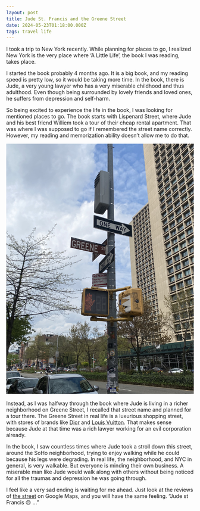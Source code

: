 ```yaml
---
layout: post
title: Jude St. Francis and the Greene Street
date: 2024-05-23T01:18:00.000Z
tags: travel life
---
```

I took a trip to New York recently. While planning for places to go, I realized New York is the very place where ‘A Little Life’, the book I was reading, takes place. 

I started the book probably 4 months ago. It is a big book, and my reading speed is pretty low, so it would be taking more time. In the book, there is Jude, a very young lawyer who has a very miserable childhood and thus adulthood. Even though being surrounded by lovely friends and loved ones, he suffers from depression and self-harm.

So being excited to experience the life in the book, I was looking for mentioned places to go. The book starts with Lispenard Street, where Jude and his best friend Williem took a tour of their cheap rental apartment. That was where I was supposed to go if I remembered the street name correctly. However, my reading and memorization ability doesn’t allow me to do that.

![](/assets/uploads/2024-04-20_12-31-25_007.jpeg)

Instead, as I was halfway through the book where Jude is living in a richer neighborhood on Greene Street, I recalled that street name and planned for a tour there. The Greene Street in real life is a luxurious shopping street, with stores of brands like [Dior](https://maps.app.goo.gl/Rth679AVrMJrpBiw5) and [Louis Vuitton](https://maps.app.goo.gl/VGcyCLZjywE7mjaw7). That makes sense because Jude at that time was a rich lawyer working for an evil corporation already.

In the book, I saw countless times where Jude took a stroll down this street, around the SoHo neighborhood, trying to enjoy walking while he could because his legs were degrading. In real life, the neighborhood, and NYC in general, is very walkable. But everyone is minding their own business. A miserable man like Jude would walk along with others without being noticed for all the traumas and depression he was going through.

I feel like a very sad ending is waiting for me ahead. Just look at the reviews of [the street](https://maps.app.goo.gl/qbMmaGhDEPtXkqZA7) on Google Maps, and you will have the same feeling. “Jude st Francis 😢 …”
